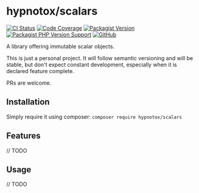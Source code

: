 # hypnotox/scalars

[![CI Status](https://github.com/hypnotox/scalars/actions/workflows/ci.yml/badge.svg)](https://github.com/hypnotox/scalars)
[![Code Coverage](https://codecov.io/gh/hypnotox/scalars/branch/main/graph/badge.svg?token=FrsdlOIbRo)](https://codecov.io/gh/hypnotox/scalars)
[![Packagist Version](https://badgen.net/packagist/v/hypnotox/scalars)](https://packagist.org/packages/hypnotox/pack)
[![Packagist PHP Version Support](https://badgen.net/packagist/php/hypnotox/scalars)](https://packagist.org/packages/hypnotox/pack)
[![GitHub](https://badgen.net/packagist/license/hypnotox/scalars)](/LICENSE.md)

A library offering immutable scalar objects.

This is just a personal project. It will follow semantic versioning and will be stable, but don't expect constant development, especially when it is declared feature complete.

PRs are welcome.

## Installation

Simply require it using composer: `composer require hypnotox/scalars`

## Features

// TODO

## Usage

// TODO
